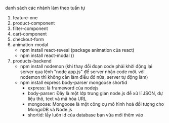 danh sách các nhánh làm theo tuần tự

1. feature-one
2. product-component
3. filter-component
4. cart-component
5. checkout-form
6. animation-modal
   - npm install react-reveal (package animation của react)
   - npm install react-modal ()
7. products-backend
   - npm install nodemon (khi thay đổi đoạn code phải khởi động lại server qua lệnh "node app.js" để server nhận code mới. với nodemon thì không cần làm điều đó nữa, server tự động làm)
   - npm install express body-parser mongoose shortid 
      + express: là frameword của nodejs
      + body-parser: Đây là một lớp trung gian node.js để xử lí JSON, dự liệu thô, text và mã hóa URL
      + mongoose: Mongoose là một công cụ mô hình hoá đối tượng cho MongoDB và Node.js
      + shortid: lấy luôn id của database bạn vừa mới thêm vào
